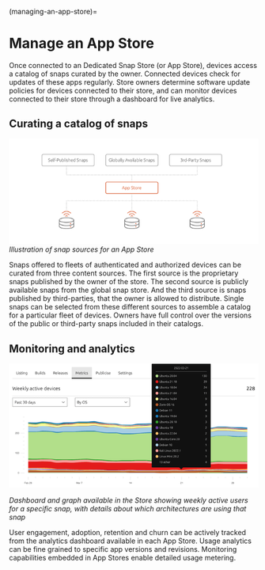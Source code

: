 (managing-an-app-store)=
# Manage an App Store

Once connected to an Dedicated Snap Store (or App Store), devices access a catalog of snaps curated by the owner. Connected devices check for updates of these apps regularly. Store owners determine software update policies for devices connected to their store, and can monitor devices connected to their store through a dashboard for live analytics.
## Curating a catalog of snaps
![Illustration of snap sources for an app store](../images/managing-an-app-store1.png)
*Illustration of snap sources for an App Store*

Snaps offered to fleets of authenticated and authorized devices can be curated from three content sources. The first source is the proprietary snaps published by the owner of the store. The second source is publicly available snaps from the global snap store. And the third source is snaps published by third-parties, that the owner is allowed to distribute. Single snaps can be selected from these different sources to assemble a catalog for a particular fleet of devices. Owners have full control over the versions of the public or third-party snaps included in their catalogs.

## Monitoring and analytics
![metrics|690x343](../images/managing-an-app-store2.png)

*Dashboard and graph available in the Store showing weekly active users for a specific snap, with details about which architectures are using that snap*

User engagement, adoption, retention and churn can be actively tracked from the analytics dashboard available in each App Store. Usage analytics can be fine grained to specific app versions and revisions. Monitoring capabilities embedded in App Stores enable detailed usage metering.
